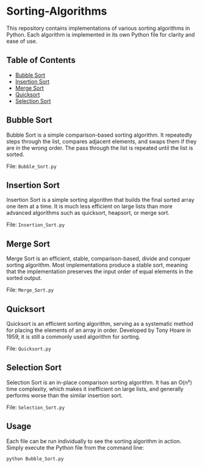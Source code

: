 # Sorting-Algorithms

This repository contains implementations of various sorting algorithms in Python. Each algorithm is implemented in its own Python file for clarity and ease of use.

## Table of Contents

- [Bubble Sort](#bubble-sort)
- [Insertion Sort](#insertion-sort)
- [Merge Sort](#merge-sort)
- [Quicksort](#quicksort)
- [Selection Sort](#selection-sort)

## Bubble Sort

Bubble Sort is a simple comparison-based sorting algorithm. It repeatedly steps through the list, compares adjacent elements, and swaps them if they are in the wrong order. The pass through the list is repeated until the list is sorted.

File: `Bubble_Sort.py`

## Insertion Sort

Insertion Sort is a simple sorting algorithm that builds the final sorted array one item at a time. It is much less efficient on large lists than more advanced algorithms such as quicksort, heapsort, or merge sort.

File: `Insertion_Sort.py`

## Merge Sort

Merge Sort is an efficient, stable, comparison-based, divide and conquer sorting algorithm. Most implementations produce a stable sort, meaning that the implementation preserves the input order of equal elements in the sorted output.

File: `Merge_Sort.py`

## Quicksort

Quicksort is an efficient sorting algorithm, serving as a systematic method for placing the elements of an array in order. Developed by Tony Hoare in 1959, it is still a commonly used algorithm for sorting.

File: `Quicksort.py`

## Selection Sort

Selection Sort is an in-place comparison sorting algorithm. It has an O(n²) time complexity, which makes it inefficient on large lists, and generally performs worse than the similar insertion sort.

File: `Selection_Sort.py`

## Usage

Each file can be run individually to see the sorting algorithm in action. Simply execute the Python file from the command line:

```bash
python Bubble_Sort.py
